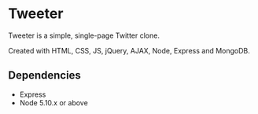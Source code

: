 # Tweeter

Tweeter is a simple, single-page Twitter clone.

Created with HTML, CSS, JS, jQuery, AJAX, Node, Express and MongoDB.

## Dependencies

- Express
- Node 5.10.x or above
